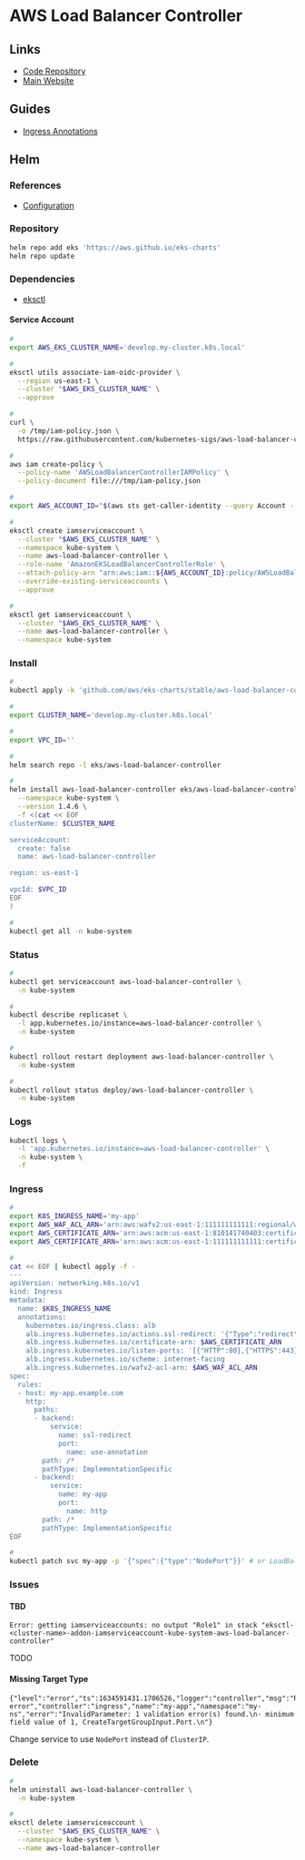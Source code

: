 # AWS Load Balancer Controller

## Links

- [Code Repository](https://github.com/kubernetes-sigs/aws-load-balancer-controller)
- [Main Website](https://kubernetes-sigs.github.io/aws-load-balancer-controller/)

## Guides

- [Ingress Annotations](https://kubernetes-sigs.github.io/aws-load-balancer-controller/v2.1/guide/ingress/annotations/)

## Helm

### References

- [Configuration](https://github.com/kubernetes-sigs/aws-load-balancer-controller/tree/main/helm/aws-load-balancer-controller#configuration)

### Repository

```sh
helm repo add eks 'https://aws.github.io/eks-charts'
helm repo update
```

### Dependencies

- [eksctl](/eksctl.md)

#### Service Account

```sh
#
export AWS_EKS_CLUSTER_NAME='develop.my-cluster.k8s.local'

#
eksctl utils associate-iam-oidc-provider \
  --region us-east-1 \
  --cluster "$AWS_EKS_CLUSTER_NAME" \
  --approve

#
curl \
  -o /tmp/iam-policy.json \
  https://raw.githubusercontent.com/kubernetes-sigs/aws-load-balancer-controller/main/docs/install/iam_policy.json

#
aws iam create-policy \
  --policy-name 'AWSLoadBalancerControllerIAMPolicy' \
  --policy-document file:///tmp/iam-policy.json

#
export AWS_ACCOUNT_ID="$(aws sts get-caller-identity --query Account --output text)"

#
eksctl create iamserviceaccount \
  --cluster "$AWS_EKS_CLUSTER_NAME" \
  --namespace kube-system \
  --name aws-load-balancer-controller \
  --role-name 'AmazonEKSLoadBalancerControllerRole' \
  --attach-policy-arn "arn:aws:iam::${AWS_ACCOUNT_ID}:policy/AWSLoadBalancerControllerIAMPolicy" \
  --override-existing-serviceaccounts \
  --approve

#
eksctl get iamserviceaccount \
  --cluster "$AWS_EKS_CLUSTER_NAME" \
  --name aws-load-balancer-controller \
  --namespace kube-system
```

### Install

<!--
https://github.com/awsdocs/amazon-eks-user-guide/blob/master/doc_source/aws-load-balancer-controller.md
-->

```sh
#
kubectl apply -k 'github.com/aws/eks-charts/stable/aws-load-balancer-controller//crds?ref=master'

#
export CLUSTER_NAME='develop.my-cluster.k8s.local'

#
export VPC_ID=''

#
helm search repo -l eks/aws-load-balancer-controller

#
helm install aws-load-balancer-controller eks/aws-load-balancer-controller \
  --namespace kube-system \
  --version 1.4.6 \
  -f <(cat << EOF
clusterName: $CLUSTER_NAME

serviceAccount:
  create: false
  name: aws-load-balancer-controller

region: us-east-1

vpcId: $VPC_ID
EOF
)

#
kubectl get all -n kube-system
```

### Status

```sh
#
kubectl get serviceaccount aws-load-balancer-controller \
  -n kube-system

#
kubectl describe replicaset \
  -l app.kubernetes.io/instance=aws-load-balancer-controller \
  -n kube-system

#
kubectl rollout restart deployment aws-load-balancer-controller \
  -n kube-system

#
kubectl rollout status deploy/aws-load-balancer-controller \
  -n kube-system
```

### Logs

```sh
kubectl logs \
  -l 'app.kubernetes.io/instance=aws-load-balancer-controller' \
  -n kube-system \
  -f
```

### Ingress

```sh
#
export K8S_INGRESS_NAME='my-app'
export AWS_WAF_ACL_ARN='arn:aws:wafv2:us-east-1:111111111111:regional/webacl/[name]/11111111-1111-1111-1111-111111111111'
export AWS_CERTIFICATE_ARN='arn:aws:acm:us-east-1:810141740403:certificate/044fb60c-16a5-49c1-abb0-d6e50bbc4988'
export AWS_CERTIFICATE_ARN='arn:aws:acm:us-east-1:111111111111:certificate/11111111-1111-1111-1111-111111111111'

#
cat << EOF | kubectl apply -f -
---
apiVersion: networking.k8s.io/v1
kind: Ingress
metadata:
  name: $K8S_INGRESS_NAME
  annotations:
    kubernetes.io/ingress.class: alb
    alb.ingress.kubernetes.io/actions.ssl-redirect: '{"Type":"redirect","RedirectConfig":{"Protocol":"HTTPS","Port":"443","StatusCode":"HTTP_301"}}'
    alb.ingress.kubernetes.io/certificate-arn: $AWS_CERTIFICATE_ARN
    alb.ingress.kubernetes.io/listen-ports: '[{"HTTP":80},{"HTTPS":443}]'
    alb.ingress.kubernetes.io/scheme: internet-facing
    alb.ingress.kubernetes.io/wafv2-acl-arn: $AWS_WAF_ACL_ARN
spec:
  rules:
  - host: my-app.example.com
    http:
      paths:
      - backend:
          service:
            name: ssl-redirect
            port:
              name: use-annotation
        path: /*
        pathType: ImplementationSpecific
      - backend:
          service:
            name: my-app
            port:
              name: http
        path: /*
        pathType: ImplementationSpecific
EOF

#
kubectl patch svc my-app -p '{"spec":{"type":"NodePort"}}' # or LoadBalancer
```

<!--
https://console.aws.amazon.com/ec2/v2/home?region=us-east-1#LoadBalancers:sort=loadBalancerName
https://console.aws.amazon.com/wafv2/homev2/web-acls?region=us-east-1
-->

### Issues

#### TBD

```log
Error: getting iamserviceaccounts: no output "Role1" in stack "eksctl-<cluster-name>-addon-iamserviceaccount-kube-system-aws-load-balancer-controller"
```

TODO

#### Missing Target Type

```log
{"level":"error","ts":1634591431.1706526,"logger":"controller","msg":"Reconciler error","controller":"ingress","name":"my-app","namespace":"my-ns","error":"InvalidParameter: 1 validation error(s) found.\n- minimum field value of 1, CreateTargetGroupInput.Port.\n"}
```

Change service to use `NodePort` instead of `ClusterIP`.

<!-- ####

```log
{"level":"error","ts":1634591702.9418764,"logger":"controller","msg":"Reconciler error","reconcilerGroup":"elbv2.k8s.aws","reconcilerKind":"TargetGroupBinding","controller":"targetGroupBinding","name":"k8s-my-app-0bea0a55b3","namespace":"my-app","error":"cannot resolve pod ENI for pods: [my-app/app-0 my-app/app-1 my-app/app-2]"}
```

TODO -->

### Delete

```sh
#
helm uninstall aws-load-balancer-controller \
  -n kube-system

#
eksctl delete iamserviceaccount \
  --cluster "$AWS_EKS_CLUSTER_NAME" \
  --namespace kube-system \
  --name aws-load-balancer-controller
```
